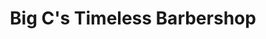 ---
title: "Big C's Timeless Barbershop"
url: /sebastian/big-cs-timeless-barbershop/
shop: Friseur
---